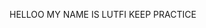 HELLOO MY NAME IS LUTFI KEEP PRACTICE

<!---
LRMNTRIX03/LRMNTRIX03 is a ✨ special ✨ repository because its `README.md` (this file) appears on your GitHub profile.
You can click the Preview link to take a look at your changes.
--->
